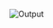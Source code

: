 ![Output](https://github.com/KolaRajlakshmi/python_project/assets/147618051/f454abbf-de78-40c2-b7ab-c5dcd0350cdc)

